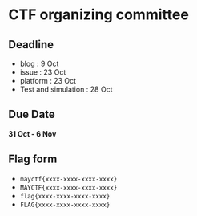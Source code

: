 # CTF organizing committee

## Deadline
- blog : 9 Oct
- issue : 23 Oct
- platform : 23 Oct
- Test and simulation : 28 Oct

## Due Date
**31 Oct - 6 Nov**

## Flag form
- `mayctf{xxxx-xxxx-xxxx-xxxx}`
- `MAYCTF{xxxx-xxxx-xxxx-xxxx}`
- `flag{xxxx-xxxx-xxxx-xxxx}`
- `FLAG{xxxx-xxxx-xxxx-xxxx}`

